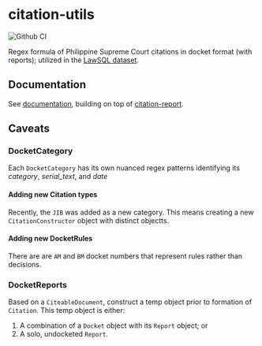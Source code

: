 # citation-utils

![Github CI](https://github.com/justmars/citation-utils/actions/workflows/ci.yml/badge.svg)

Regex formula of Philippine Supreme Court citations in docket format (with reports); utilized in the [LawSQL dataset](https://lawsql.com).

## Documentation

See [documentation](https://justmars.github.io/citation-utils), building on top of [citation-report](https://justmars.github.io/citation-report).

## Caveats

### DocketCategory

Each `DocketCategory` has its own nuanced regex patterns identifying its _category_, _serial_text_, and _date_

#### Adding new Citation types

Recently, the `JIB` was added as a new category. This means creating a new `CitationConstructor` object with distinct objectts.

#### Adding new DocketRules

There are are `AM` and `BM` docket numbers that represent rules rather than decisions.

### DocketReports

Based on a `CiteableDocument`, construct a temp object prior to formation of `Citation`. This temp object is either:

1. A combination of a `Docket` object with its `Report` object; or
2. A solo, undocketed `Report`.
